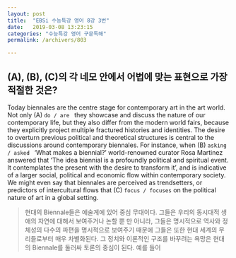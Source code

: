 ```yaml
---
layout: post
title:  "EBSi 수능특강 영어 8강 3번"
date:   2019-03-08 13:23:15
categories: "수능특강 영어 구문독해"
permalink: /archivers/803

---
```


## (A), (B), (C)의 각 네모 안에서 어법에 맞는 표현으로 가장 적절한 것은? 
Today biennales are the centre stage for contemporary art in the art world. Not only (A) `do / are `  they showcase and discuss the nature of our contemporary life, but they also differ from the modern world fairs, because they explicitly project multiple fractured histories and identities. The desire to overturn previous political and theoretical structures is central to the discussions around contemporary biennales. For instance, when (B) `asking / asked `  ‘What makes a biennial?’ world-renowned curator Rosa Martinez answered that ‘The idea biennial is a profoundly political and spiritual event. It contemplates the present with the desire to transform it’, and is indicative of a larger social, political and economic flow within contemporary society. We might even say that biennales are perceived as trendsetters, or predictors of intercultural flows that (C) `focus / focuses`  on the political nature of art in a global setting.

<!--more-->

> 현대의 Biennale들은 예술계에 있어 중심 무대이다. 그들은 우리의 동시대적 생애의 자연에 대해서 보여주거나 논할 뿐 만 아니라, 그들은 명시적으로 역사와 정체성의 다수의 파편을 명시적으로 보여주기 때문에 그들은 또한 현대 세계의 무리들로부터 매우 차별화된다. 그 정치와 이론적인 구조를 바꾸려는 욕망은 현대의 Biennale를 둘러싸 토론의 중심이 된다. 예를 들어 